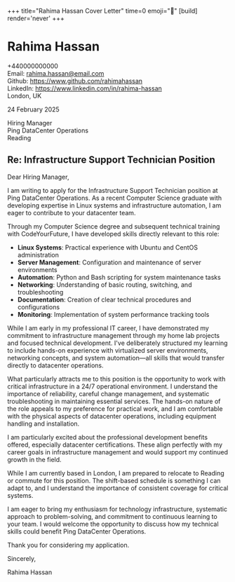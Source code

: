 +++
title="Rahima Hassan Cover Letter" 
time=0 
emoji="📝" 
[build]
render='never'
+++

# Rahima Hassan

+440000000000  
Email: rahima.hassan@email.com  
Github: https://www.github.com/rahimahassan  
LinkedIn: https://www.linkedin.com/in/rahima-hassan  
London, UK

24 February 2025

Hiring Manager  
Ping DataCenter Operations  
Reading

## Re: Infrastructure Support Technician Position

Dear Hiring Manager,

I am writing to apply for the Infrastructure Support Technician position at Ping DataCenter Operations. As a recent Computer Science graduate with developing expertise in Linux systems and infrastructure automation, I am eager to contribute to your datacenter team.

Through my Computer Science degree and subsequent technical training with CodeYourFuture, I have developed skills directly relevant to this role:

- **Linux Systems**: Practical experience with Ubuntu and CentOS administration
- **Server Management**: Configuration and maintenance of server environments
- **Automation**: Python and Bash scripting for system maintenance tasks
- **Networking**: Understanding of basic routing, switching, and troubleshooting
- **Documentation**: Creation of clear technical procedures and configurations
- **Monitoring**: Implementation of system performance tracking tools

While I am early in my professional IT career, I have demonstrated my commitment to infrastructure management through my home lab projects and focused technical development. I've deliberately structured my learning to include hands-on experience with virtualized server environments, networking concepts, and system automation—all skills that would transfer directly to datacenter operations.

What particularly attracts me to this position is the opportunity to work with critical infrastructure in a 24/7 operational environment. I understand the importance of reliability, careful change management, and systematic troubleshooting in maintaining essential services. The hands-on nature of the role appeals to my preference for practical work, and I am comfortable with the physical aspects of datacenter operations, including equipment handling and installation.

I am particularly excited about the professional development benefits offered, especially datacenter certifications. These align perfectly with my career goals in infrastructure management and would support my continued growth in the field.

While I am currently based in London, I am prepared to relocate to Reading or commute for this position. The shift-based schedule is something I can adapt to, and I understand the importance of consistent coverage for critical systems.

I am eager to bring my enthusiasm for technology infrastructure, systematic approach to problem-solving, and commitment to continuous learning to your team. I would welcome the opportunity to discuss how my technical skills could benefit Ping DataCenter Operations.

Thank you for considering my application.

Sincerely,

Rahima Hassan
